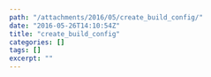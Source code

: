 ```yaml
---
path: "/attachments/2016/05/create_build_config/"
date: "2016-05-26T14:10:54Z"
title: "create_build_config"
categories: []
tags: []
excerpt: ""
---
```


